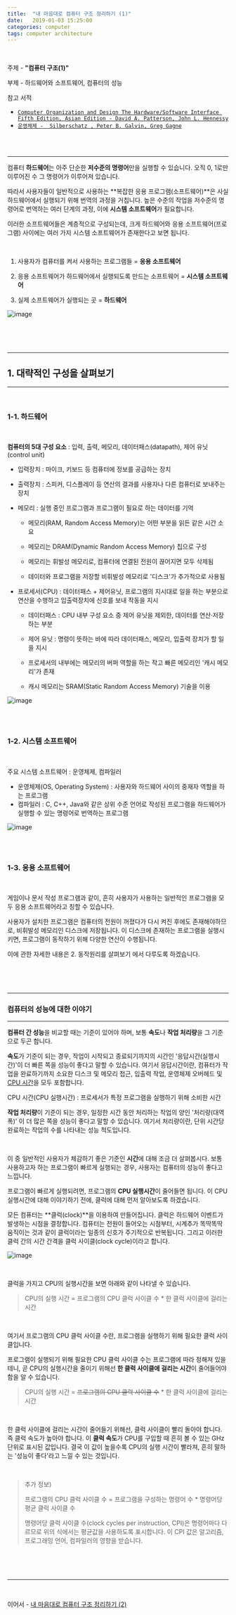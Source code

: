 ```yaml
---
title:  "내 마음대로 컴퓨터 구조 정리하기 (1)"
date:   2019-01-03 15:25:00
categories: computer
tags: computer architecture
---
```


<br>

주제 - **"컴퓨터 구조(1)"**  

부제 - 하드웨어와 소프트웨어, 컴퓨터의 성능

참고 서적 

- [`Computer Organization and Design The Hardware/Software Interface Fifth Edition, Asian Edition - David A. Patterson, John L. Hennessy`](http://www.kyobobook.co.kr/product/detailViewKor.laf?ejkGb=KOR&mallGb=KOR&barcode=9788964212134&orderClick=LAG&Kc=)  
- [`운영체제 -  Silberschatz , Peter B. Galvin, Greg Gagne`](http://www.kyobobook.co.kr/product/detailViewKor.laf?ejkGb=KOR&mallGb=KOR&barcode=9788998886813&orderClick=LAG&Kc=)

<br><br>

---

컴퓨터 **하드웨어**는 아주 단순한 **저수준의 명령어**만을 실행할 수 있습니다.  오직 0, 1로만 이루어진 수 그 명령어가 이루어져 있습니다.  

따라서 사용자들이 일반적으로 사용하는 **복잡한 응용 프로그램(소프트웨어)**은 사실 하드웨어에서 실행되기 위해 번역의 과정을 거칩니다. 높은 수준의 작업을 저수준의 명령어로 번역하는 여러 단계의 과정, 이에 **시스템 소프트웨어**가 필요합니다. 

이러한 소프트웨어들은 계층적으로 구성되는데, 크게 하드웨어와 응용 소프트웨어(프로그램) 사이에는 여러 가지 시스템 소프트웨어가 존재한다고 보면 됩니다.  

<br>

1. 사용자가 컴퓨터를 켜서 사용하는 프로그램들 = **응용 소프트웨어**

2. 응용 소프트웨어가 하드웨어에서 실행되도록 만드는 소프트웨어 = **시스템 소프트웨어**

3. 실제 소프트웨어가 실행되는 곳 = **하드웨어**  


![image](https://user-images.githubusercontent.com/23413819/50676311-084cb000-1037-11e9-8cde-aefd07499927.png)

<br><br><br>

---

## 1. 대략적인 구성을 살펴보기

---

<br>

### 1-1. 하드웨어

<br>

**컴퓨터의 5대 구성 요소** : 입력, 출력, 메모리, 데이터패스(datapath), 제어 유닛(control unit)  

* 입력장치 : 마이크, 키보드 등 컴퓨터에 정보를 공급하는 장치

* 출력장치 : 스피커, 디스플레이 등 연산의 결과를 사용자나 다른 컴퓨터로 보내주는 장치

* 메모리 : 실행 중인 프로그램과 프로그램이 필요로 하는 데이터를 기억

  - 메모리(RAM, Random Access Memory)는 어떤 부분을 읽든 같은 시간 소요

  - 메모리는 DRAM(Dynamic Random Access Memory) 칩으로 구성

  - 메모리는 휘발성 메모리로, 컴퓨터에 연결된 전원이 끊어지면 모두 삭제됨

  - 데이터와 프로그램을 저장할 비휘발성 메모리로 '디스크'가 추가적으로 사용됨

* 프로세서(CPU) : 데이터패스 + 제어유닛, 프로그램의 지시대로 일을 하는 부분으로 연산을 수행하고 입출력장치에 신호를 보내 작동을 지시

  * 데이터패스 : CPU 내부 구성 요소 중 제어 유닛을 제외한, 데이터를 연산·저장하는 부분

  * 제어 유닛 : 명령이 뜻하는 바에 따라 데이터패스, 메모리, 입출력 장치가 할 일을 지시
  * 프로세서의 내부에는 메모리의 버퍼 역할을 하는 작고 빠른 메모리인 '캐시 메모리'가 존재
  * 캐시 메모리는 SRAM(Static Random Access Memory) 기술을 이용

![image](https://user-images.githubusercontent.com/23413819/50676297-f4a14980-1036-11e9-95c4-3a7923cebf00.png)

<br><br>

### 1-2. 시스템 소프트웨어

<br>

주요 시스템 소프트웨어 : 운영체제, 컴파일러

- 운영체제(OS, Operating System) : 사용자와 하드웨어 사이의 중재자 역할을 하는 프로그램
- 컴파일러 : C, C++, Java와 같은 상위 수준 언어로 작성된 프로그램을 하드웨어가 실행할 수 있는 명령어로 번역하는 프로그램

![image](https://user-images.githubusercontent.com/23413819/50676340-303c1380-1037-11e9-95eb-7bbc154640d4.png)

<br><br>

### 1-3. 응용 소프트웨어

<br>

게임이나 문서 작성 프로그램과 같이, 흔히 사용자가 사용하는 일반적인 프로그램을 모두 응용 소프트웨어라고 칭할 수 있습니다.   

사용자가 설치한 프로그램은 컴퓨터의 전원이 꺼졌다가 다시 켜진 후에도 존재해야하므로, 비휘발성 메모리인 디스크에 저장됩니다. 이 디스크에 존재하는 프로그램을 실행시키면, 프로그램이 동작하기 위해 다양한 연산이 수행됩니다.  

이에 관한 자세한 내용은 2. 동작원리를 살펴보기 에서 다루도록 하겠습니다. 

<br><br><br>

---

### 컴퓨터의 성능에 대한 이야기  

---

**컴퓨터 간 성능**을 비교할 때는 기준이 있어야 하며, 보통 **속도**나 **작업 처리량**을 그 기준으로 두곤 합니다.

**속도**가 기준이 되는 경우, 작업이 시작되고 종료되기까지의 시간인 '응답시간(실행시간)'이 더 빠른 쪽을 성능이 좋다고 말할 수 있습니다. 여기서 응답시간이란, 컴퓨터가 작업을 완료하기까지 소요한 디스크 및 메모리 접근, 입출력 작업, 운영체제 오버헤드 및 <u>CPU 시간</u>을 모두 포함합니다.  

CPU 시간(CPU 실행시간) : 프로세서가 특정 프로그램을 실행하기 위해 소비한 시간  

**작업 처리량**이 기준이 되는 경우, 일정한 시간 동안 처리하는 작업의 양인 '처리량(대역폭)' 이 더 많은 쪽을 성능이 좋다고 말할 수 있습니다. 여기서 처리량이란, 단위 시간당 완료하는 작업의 수를 나타내는 성능 척도입니다.  

<br>

이 중 일반적인 사용자가 체감하기 좋은 기준인 **시간**에 대해 조금 더 살펴봅시다.  보통 사용하고자 하는 프로그램이 빠르게 실행되는 경우, 사용자는 컴퓨터의 성능이 좋다고 느낍니다.  

프로그램이 빠르게 실행되려면, 프로그램의 **CPU 실행시간**이 줄어들면 됩니다. 이 CPU 실행시간에 대해 이야기하기 전에, 클럭에 대해 먼저 알아보도록 하겠습니다.

모든 컴퓨터는 **클럭(clock)**을 이용하여  만들어집니다. 클럭은 하드웨어 이벤트가 발생하는 시점을 결정합니다. 컴퓨터는 전원이 들어오는 시점부터, 시계추가 똑딱똑딱 움직이는 것과 같이 클럭이라는 일종의 신호가 주기적으로 반복됩니다. 그리고 이러한 클럭 간의 시간 간격을 클럭 사이클(clock cycle)이라고 합니다.

![image](https://user-images.githubusercontent.com/23413819/50594733-0a045f80-0ee1-11e9-84ef-580ef5fd5e0a.png)

<br>

클럭을 가지고 CPU의 실행시간을 보면 아래와 같이 나타낼 수 있습니다.

> CPU의 실행 시간 = 프로그램의 CPU 클럭 사이클 수 * 한 클럭 사이클에 걸리는 시간 

<br>

여기서 프로그램의 CPU 클럭 사이클 수란, 프로그램을 실행하기 위해 필요한 클럭 사이클입니다.  

프로그램이 실행되기 위해 필요한 CPU 클럭 사이클 수는 프로그램에 따라 정해져 있을테니, 곧 CPU의 실행시간을 줄이기 위해선 **한 클럭 사이클에 걸리는 시간**이 줄어들어야함을 알 수 있습니다.

> CPU의 실행 시간 = ~~프로그램의 CPU 클럭 사이클 수~~ * 한 클럭 사이클에 걸리는 시간

<br>

한 클럭 사이클에 걸리는 시간이 줄어들기 위해선, 클럭 사이클이 빨리 돌아야 합니다. 즉 클럭 속도가 높아야 합니다. 이 **클럭 속도**가 CPU를 구입할 때 흔히 볼 수 있는 GHz 단위로 표시된 값입니다. 결국 이 값이 높을수록 CPU의 실행 시간이 빨라져, 흔히 말하는 '성능이 좋다'라고 느낄 수 있는 것입니다.

<br>

> 추가 정보)  
>
> 프로그램의 CPU 클럭 사이클 수 = 프로그램을 구성하는 명령어 수 * 명령어당 평균 클럭 사이클 수  
>
> 명령어당 클럭 사이클 수(clock cycles per instruction, CPI)은 명령어마다 다르므로 위의 식에서는 평균값을 사용하도록 표시합니다. 이 CPI 값은 알고리즘, 프로그래밍 언어, 컴파일러의 영향을 받습니다.

<br><br><br>

---

<br>

이어서 - [내 마음대로 컴퓨터 구조 정리하기 (2)](https://cocojelly.github.io/computer/%EB%82%B4-%EB%A7%88%EC%9D%8C%EB%8C%80%EB%A1%9C-%EC%BB%B4%ED%93%A8%ED%84%B0-%EA%B5%AC%EC%A1%B0-%EC%A0%95%EB%A6%AC%ED%95%98%EA%B8%B0-(2)/)